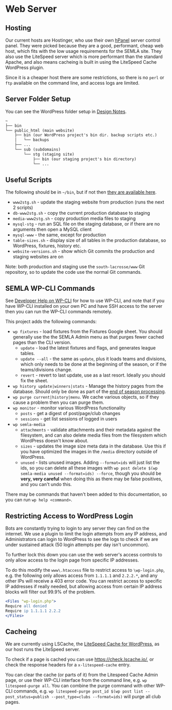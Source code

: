 # Web Server

## Hosting

Our current hosts are Hostinger, who use their own [hPanel](https://hpanel.hostinger.com/hosting/southlacrosse.org.uk/) server control panel. They were picked because they are a good, performant, cheap web host, which fits with the low usage requirements for the SEMLA site. They also use the LiteSpeed server which is more performant than the standard Apache, and also means cacheing is built in using the LiteSpeed Cache WordPress plugin.

Since it is a cheaper host there are some restrictions, so there is no `perl` or `ftp` available on the command line, and access logs are limited.

## Server Folder Setup

You can see the WordPress folder setup in [Design Notes](design-notes.md#folder-structure).

```txt
~
├── bin
└── public_html (main website)
    ├── bin (our WordPress project's bin dir. backup scripts etc.)
    │   └── backups
    ├── ...
    └── sub (subdomains)
        └── stg (staging site)
            ├── bin (our staging project's bin directory)
            └── ...
```

## Useful Scripts

The following should be in `~/bin`, but if not then [they are available here](../bin/).

* `www2stg.sh` - update the staging website from production (runs the next 2 scripts)
* `db-www2stg.sh` - copy the current production database to staging
* `media-www2stg.sh` - copy production media files to staging
* `mysql-stg` - run an SQL file on the staging database, or if there are no arguments then open a MySQL client
* `mysql-www` - the same, except for production
* `table-sizes.sh` - display size of all tables in the production database, so WordPress, fixtures, history etc.
* `website-versions.sh` - show which Git commits the production and staging websites are on

Note: both production and staging use the `south-lacrosse/www` Git repository, so to update the code use the normal Git commands.

## SEMLA WP-CLI Commands

See [Developer Help on WP-CLI](development-help.md#wp-cli-commands) for how to use WP-CLI, and note that if you have WP-CLI installed on your own PC and have SSH access to the server then you can run the WP-CLI commands remotely.

This project adds the following commands:

* `wp fixtures` - load fixtures from the Fixtures Google sheet. You should generally use the the SEMLA Admin menu as that purges fewer cached pages than the CLI version.
    * `update` - load the latest fixtures and flags, and generates league tables.
    * `update --all` - the same as `update`, plus it loads teams and divisions, which only needs to be done at the beginning of the season, or if the teams/divisions change.
    * `revert` - revert to last update, use as a last resort. Ideally you should fix the sheet.
* `wp history update|winners|stats` - Manage the history pages from the database. Should only be done as part of the [end of season processing](end-season.md).
* `wp purge current|history|menu`. We cache various objects, so if they cause a problem then you can purge them.
* `wp monitor` - monitor various WordPress functionality
    * `posts` - get a digest of post/page/club changes
    * `sessions` - get list sessions of logged in users
* `wp semla-media`
    * `attachments` - validate attachments and their metadata against the filesystem, and can also delete media files from the filesystem which WordPress doesn't know about.
    * `sizes` - updates the image size meta data in the database. Use this if you have optimized the images in the `/media` directory outside of WordPress.
    * `unused` - lists unused images. Adding `--format=ids` will just list the ids, so you can delete all these images with `wp post delete $(wp semla-media unused --format=ids) --force`, though you should be **very, very careful** when doing this as there may be false positives, and you can't undo this.

There may be commands that haven't been added to this documentation, so you can run `wp help <command>`.

## Restricting Access to WordPress Login

Bots are constantly trying to login to any server they can find on the internet. We use a plugin to limit the login attempts from any IP address, and Administrators can login to WordPress to see the logs to check if we are under sustained attack (50 login attempts per day isn't uncommon).

To further lock this down you can use the web server's access controls to only allow access to the login page from specific IP addresses.

To do this modify the `www\.htaccess` file to restrict access to `\wp-login.php`, e.g. the following only allows access from `1.1.1.1` and `2.2.2.*`, and any other IPs will receive a 403 error code. You can restrict access to specific IP addresses if really needed, but allowing access from certain IP address blocks will filter out 99.9% of the problem.

```apache
<Files "wp-login.php">
Require all denied
Require ip 1.1.1.1 2.2.2
</Files>
```

## Cacheing

We are currently using LSCache, the [LiteSpeed Cache for WordPress](https://docs.litespeedtech.com/lscache/lscwp/), as our host runs the LiteSpeed server.

To check if a page is cached you can use <https://check.lscache.io/>, or check the response headers for a `x-litespeed-cache` entry.

You can clear the cache (or parts of it) from the Litespeed Cache Admin page, or use their WP-CLI interface from the command line, e.g. `wp litespeed-purge all`. You can combine the purge command with other WP-CLI commands, e.g. `wp litespeed-purge post_id $(wp post list --post_status=publish --post_type=clubs --format=ids)` will purge all club pages.
